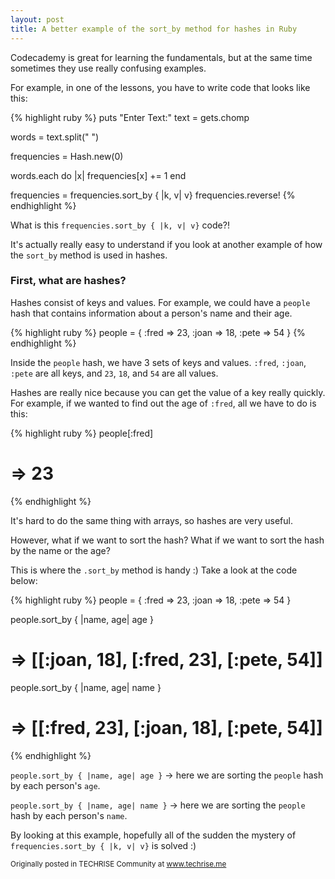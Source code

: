 ```yaml
---
layout: post
title: A better example of the sort_by method for hashes in Ruby
---
```


<p>
  Codecademy is great for learning the fundamentals, but at the same time sometimes they use really confusing examples.
</p>

<p>
  For example, in one of the lessons, you have to write code that looks like this:
</p>

{% highlight ruby %}
puts "Enter Text:"
text = gets.chomp

words = text.split(" ")

frequencies = Hash.new(0)

words.each do |x|
    frequencies[x] += 1
end

frequencies =  frequencies.sort_by { |k, v| v}
frequencies.reverse!
{% endhighlight %}

<p>
  What is this <code>frequencies.sort_by { |k, v| v}</code> code?!
</p>

<p>
  It's actually really easy to understand if you look at another example of how the <code>sort_by</code> method is used in hashes.
</p>

<h3>First, what are hashes?</h3>

<p>
  Hashes consist of keys and values. For example, we could have a <code>people</code> hash that contains information about a person's name and their age.
</p>

{% highlight ruby %}
people = {
  :fred => 23,
  :joan => 18,
  :pete => 54
}
{% endhighlight %}

<p>
  Inside the <code>people</code> hash, we have 3 sets of keys and values. <code>:fred</code>, <code>:joan</code>, <code>:pete</code> are all keys, and <code>23</code>, <code>18</code>, and <code>54</code> are all values.
</p>

<p>
  Hashes are really nice because you can get the value of a key really quickly. For example, if we wanted to find out the age of <code>:fred</code>, all we have to do is this:
</p>

{% highlight ruby %}
people[:fred]
# => 23
{% endhighlight %}

<p>
  It's hard to do the same thing with arrays, so hashes are very useful.
</p>  

<p>
  However, what if we want to sort the hash? What if we want to sort the hash by the name or the age?
</p>

<p>
  This is where the <code>.sort_by</code> method is handy :) Take a look at the code below:
</p>

{% highlight ruby %}
people = {
  :fred => 23,
  :joan => 18,
  :pete => 54
}

people.sort_by { |name, age| age }
  # => [[:joan, 18], [:fred, 23], [:pete, 54]]

people.sort_by { |name, age| name }
  # => [[:fred, 23], [:joan, 18], [:pete, 54]]
{% endhighlight %}

<p>
  <code>people.sort_by { |name, age| age }</code> -> here we are sorting the <code>people</code> hash by each person's <code>age</code>.
</p>

<p>
  <code>people.sort_by { |name, age| name }</code> -> here we are sorting the <code>people</code> hash by each person's <code>name</code>.
</p>

<p> 
  By looking at this example, hopefully all of the sudden the mystery of <code>frequencies.sort_by { |k, v| v}</code> is solved :)
</p>  

<small>Originally posted in TECHRISE Community at www.techrise.me</small>
